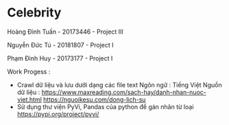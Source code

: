 ﻿# Celebrity
Hoàng Đình Tuấn - 20173446 - Project III

Nguyễn Đức Tú   - 20181807 - Project I

Phạm Đình Huy   - 20173177 - Project I

Work Progess : 
- Crawl dữ liệu và lưu dưới dạng các file text
  Ngôn ngữ : Tiếng Việt
  Nguồn dữ liệu :
	https://www.maxreading.com/sach-hay/danh-nhan-nuoc-viet.html
	https://nguoikesu.com/dong-lich-su
- Sử dụng thư viện PyVi, Pandas của python để gán nhãn từ loại 
	https://pypi.org/project/pyvi/